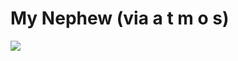 <!--
id: 1032007
link: http://tumblr.atmos.org/post/1032007/my-nephew-via-a-t-m-o-s
slug: my-nephew-via-a-t-m-o-s
date: Wed Apr 18 2007 12:10:02 GMT-0700 (PDT)
publish: 2007-04-018
tags: 
title: My Nephew (via a t m o s)
-->


My Nephew (via a t m o s)
=========================

![](http://25.media.tumblr.com/1032007_500.jpg)


